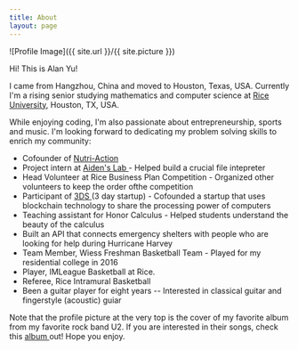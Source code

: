 ```yaml
---
title: About
layout: page
---
```

![Profile Image]({{ site.url }}/{{ site.picture }})

<p>Hi! This is Alan Yu! </p>
<p>I came from Hangzhou, China and moved to Houston, Texas, USA. Currently I'm a rising senior studying mathematics and computer science at <a href="https://www.rice.edu/">Rice University</a>, Houston, TX, USA. </p>

<p> While enjoying coding, I'm also passionate about entrepreneurship, sports and music. I'm looking forward to dedicating my problem solving skills to enrich my community: </p>

<ul class="skill-list">
	<li>Cofounder of <a href = "https://www.owlspark.com/startup-teams/">Nutri-Action</a></li>
	<li>Project intern at <a href = "https://www.aidenlab.org/">Aiden's Lab </a> - Helped build a crucial file intepreter</li>
	<li>Head Volunteer at Rice Business Plan Competition - Organized other volunteers to keep the order ofthe competition</li>
	<li>Participant of <a href="http://3daystartup.org/">3DS </a>(3 day startup) - Cofounded a startup that uses blockchain technology to share the processing power of computers</li>
	<li>Teaching assistant for Honor Calculus - Helped students understand the beauty of the calculus</li>
	<li>Built an API that connects emergency shelters with people who are looking for help during Hurricane Harvey</li>
	<li>Team Member, Wiess Freshman Basketball Team - Played for my residential college in 2016</li>
	<li>Player, IMLeague Basketball at Rice.</li>
	<li>Referee, Rice Intramural Basketball</li>
	<li>Been a guitar player for eight years -- Interested in classical guitar and fingerstyle (acoustic) guiar</li>
</ul>

<p> Note that the profile picture at the very top is the cover of my favorite album from my favorite rock band U2. If you are interested in their songs, check this <a href="https://en.wikipedia.org/wiki/The_Best_of_1980%E2%80%931990">album </a> out! Hope you enjoy. </p>

